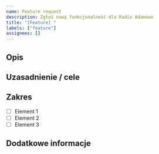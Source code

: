 ```yaml
---
name: Feature request
description: Zgłoś nową funkcjonalność dla Radio Adamowo
title: "[Feature] "
labels: ["feature"]
assignees: []
---
```


## Opis

## Uzasadnienie / cele

## Zakres
- [ ] Element 1
- [ ] Element 2
- [ ] Element 3

## Dodatkowe informacje

